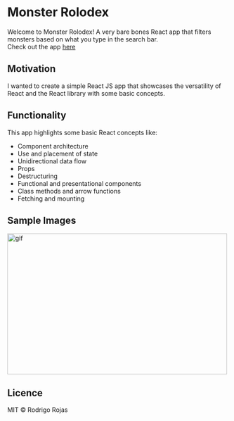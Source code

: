 # Monster Rolodex

Welcome to Monster Rolodex! A very bare bones React app that filters monsters based on what you type in the search bar.
<br/>
Check out the app [here](https://crrojas88.github.io/monster-rolodex/)

## Motivation

I wanted to create a simple React JS app that showcases the versatility of React and the React library with some basic concepts.


## Functionality

This app highlights some basic React concepts like:

- Component architecture
- Use and placement of state
- Unidirectional data flow
- Props
- Destructuring
- Functional and presentational components
- Class methods and arrow functions
- Fetching and mounting

## Sample Images

<img src='https://github.com/crrojas88/monster-rolodex/blob/main/monster-rolodex.gif' alt="gif" width="500" height="320" />

## Licence

MIT © Rodrigo Rojas
